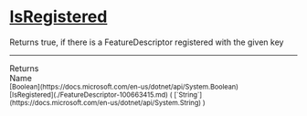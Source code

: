 # [IsRegistered](./FeatureDescriptor-100663415.md)

Returns true, if there is a FeatureDescriptor registered with the given key
<br>
<hr>
Returns<img width=550/>Name
<br>
<sub>[Boolean](https://docs.microsoft.com/en-us/dotnet/api/System.Boolean)</sub><img width=500/><sub>[IsRegistered](./FeatureDescriptor-100663415.md) ( [`String`](https://docs.microsoft.com/en-us/dotnet/api/System.String) )</sub><br>


